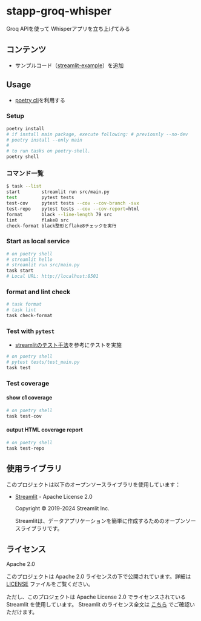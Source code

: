 # stapp-groq-whisper
Groq APIを使って Whisperアプリを立ち上げてみる

## コンテンツ
- サンプルコード（[streamlit-example](https://github.com/streamlit/streamlit-example)）を追加

## Usage
- [poetry cli](https://cocoatomo.github.io/poetry-ja/cli/)を利用する

### Setup
```sh
poetry install
# if install main package, execute following: # previously --no-dev
# poetry install --only main
#
# to run tasks on poetry-shell.
poetry shell
```

### コマンド一覧
```sh
$ task --list
start        streamlit run src/main.py
test         pytest tests
test-cov     pytest tests --cov --cov-branch -svx
test-repo    pytest tests --cov --cov-report=html
format       black --line-length 79 src
lint         flake8 src
check-format black整形とflake8チェックを実行
```

### Start as local service
```sh
# on poetry shell
# streamlit hello
# streamlit run src/main.py
task start
# Local URL: http://localhost:8501
```


### format and lint check
```sh
# task format
# task lint
task check-format
```


### Test with `pytest`
- [streamlitのテスト手法](https://docs.streamlit.io/develop/concepts/app-testing/get-started)を参考にテストを実施
```sh
# on poetry shell
# pytest tests/test_main.py
task test
```

### Test coverage

#### show c1 coverage
```sh
# on poetry shell
task test-cov
```

#### output HTML coverage report
```sh
# on poetry shell
task test-repo
```


## 使用ライブラリ

このプロジェクトは以下のオープンソースライブラリを使用しています：

- [Streamlit](https://streamlit.io/) - Apache License 2.0

  Copyright © 2019-2024 Streamlit Inc.

  Streamlitは、データアプリケーションを簡単に作成するためのオープンソースライブラリです。


## ライセンス
Apache 2.0

このプロジェクトは Apache 2.0 ライセンスの下で公開されています。詳細は [LICENSE](./LICENSE) ファイルをご覧ください。

ただし、このプロジェクトは Apache License 2.0 でライセンスされている Streamlit を使用しています。
Streamlit のライセンス全文は [こちら](https://github.com/streamlit/streamlit/blob/develop/LICENSE) でご確認いただけます。
